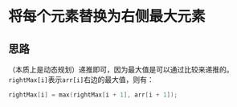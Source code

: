 # 将每个元素替换为右侧最大元素

## 思路

（本质上是动态规划）递推即可，因为最大值是可以通过比较来递推的。`rightMax[i]`表示`arr[i]`右边的最大值，则有：

```c++
rightMax[i] = max(rightMax[i + 1], arr[i + 1]);
```
